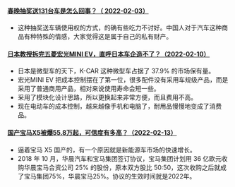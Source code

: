 #### [春晚抽奖送131台车是怎么回事？（ 2022-02-03）](https://mp.weixin.qq.com/s/amf7pOE_mDmCW4fmcmZDyg)

* 这种抽奖送车辆使用权的方式，的确有些吃力不讨好。中国人对于汽车这种商品有种特殊的情感，大家觉得这是属于自己的私有财产。

#### [日本教授拆完五菱宏光MINI EV，直呼日本车企造不了？（2022-02-10）](https://mp.weixin.qq.com/s/BQSYF7WG0_K-9ajhlg4q1A)

* 日本是微型车的天下，K-CAR 这种微型车占据了 37.9% 的市场保有量。
* 宏光MINI EV 把成本控制摆在了第一位，很多配件没有采用车规级产品，而是采用了普通商用产品，相对来说使用寿命会短一些。
* 采用了模块化设计思路，所以更换起来非常方便，而且费用不高。
* 现在电动车的成本控制，越来越像手机和电脑了，耐用品慢慢地变成了消费品。

#### [国产宝马X5被爆55.8万起，可信度有多高？（2022-02-13）](https://mp.weixin.qq.com/s/YbmAF3riU02lYdY7-AsEsw)

* 逼着宝马 X5 国产的，有一个原因就是新能源车市场的快速增长。
* 2018 年 10 月，华晨汽车和宝马集团签订协议，宝马集团计划用 36 亿欧元收购华晨宝马合资公司 25% 的股份，原本双方股比 50:50，这次收购之后就成了宝马集团75%，华晨宝马25%。协议的生效时间就是2022年。